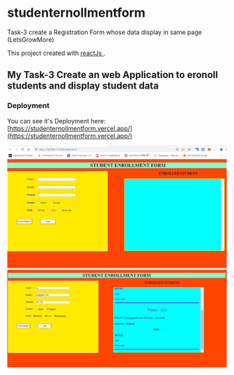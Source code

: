 # studenternollmentform
Task-3 create a Registration Form whose data display in same page (LetsGrowMore)

This project  created with [ reactJs ](https://studenternollmentform.vercel.app/).

## My Task-3 Create an web Application to eronoll students and display student data

### Deployment

You can see  it's Deployment here: [https://studenternollmentform.vercel.app/](https://studenternollmentform.vercel.app/)


![image](https://github.com/Keertijanm/studenternollmentform/blob/main/task3out1.JPG)
![image](https://github.com/Keertijanm/studenternollmentform/blob/main/task3out2.JPG)

